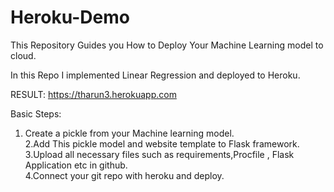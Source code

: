 # Heroku-Demo

This Repository Guides you How to Deploy Your Machine Learning model to cloud.

In this Repo I implemented Linear Regression and deployed to Heroku.

RESULT: https://tharun3.herokuapp.com

Basic Steps:

 1. Create a pickle from your Machine learning model.                                                                                        
2.Add This pickle model and website template to Flask framework.                                                                              
3.Upload all necessary files such as requirements,Procfile , Flask Application etc in github.                                                   
4.Connect your git repo with heroku and deploy.
